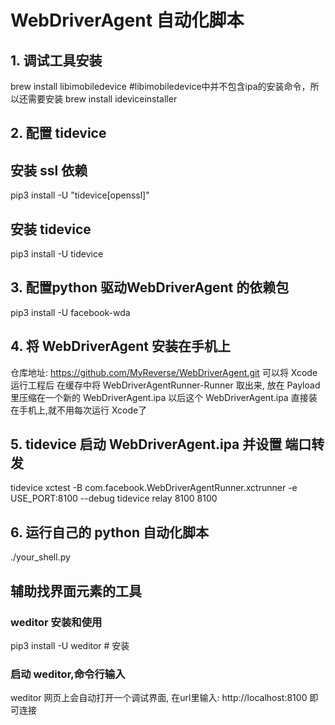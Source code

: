 # WebDriverAgent 自动化脚本

## 1. 调试工具安装
brew install libimobiledevice
#libimobiledevice中并不包含ipa的安装命令，所以还需要安装
brew install ideviceinstaller

## 2. 配置 tidevice
## 安装 ssl 依赖
pip3 install -U "tidevice[openssl]" 
## 安装 tidevice
pip3 install -U tidevice

## 3. 配置python 驱动WebDriverAgent 的依赖包
pip3 install -U facebook-wda

## 4. 将 WebDriverAgent 安装在手机上
仓库地址: https://github.com/MyReverse/WebDriverAgent.git
可以将 Xcode 运行工程后 在缓存中将 WebDriverAgentRunner-Runner 取出来, 放在 Payload 里压缩在一个新的 WebDriverAgent.ipa
以后这个 WebDriverAgent.ipa 直接装在手机上,就不用每次运行 Xcode了

## 5. tidevice 启动 WebDriverAgent.ipa 并设置 端口转发
tidevice xctest -B com.facebook.WebDriverAgentRunner.xctrunner -e USE_PORT:8100 --debug
tidevice relay 8100 8100

## 6. 运行自己的 python 自动化脚本
./your_shell.py


## 辅助找界面元素的工具
### weditor 安装和使用
pip3 install -U weditor # 安装
### 启动 weditor,命令行输入
weditor
网页上会自动打开一个调试界面, 在url里输入: http://localhost:8100
即可连接
